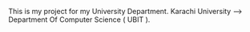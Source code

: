 This is my project for my University Department.
Karachi University --> Department Of Computer Science ( UBIT ).
